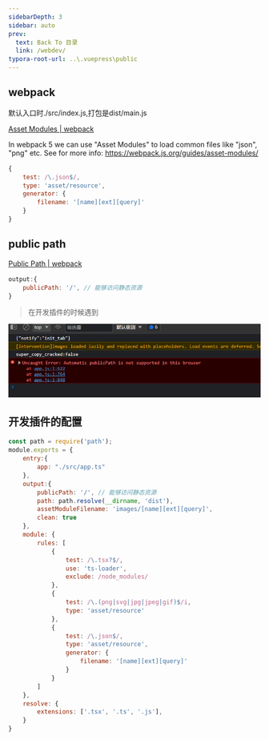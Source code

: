 ```yaml
---
sidebarDepth: 3
sidebar: auto
prev:
  text: Back To 目录
  link: /webdev/
typora-root-url: ..\.vuepress\public
---
```




## webpack

默认入口时./src/index.js,打包是dist/main.js



[Asset Modules | webpack](https://webpack.js.org/guides/asset-modules/)

In webpack 5 we can use "Asset Modules" to load common files like "json", "png" etc. See for more info: https://webpack.js.org/guides/asset-modules/

```js
{
    test: /\.json$/,
    type: 'asset/resource',
    generator: {
        filename: '[name][ext][query]'
    }
}
```



## public path

[Public Path | webpack](https://webpack.js.org/guides/public-path/#root)

```js
output:{
    publicPath: '/', // 能够访问静态资源
}
```

> 在开发插件的时候遇到

![image-20220925200114394](/images/webdev/image-20220925200114394.png)



## 开发插件的配置

```js
const path = require('path');
module.exports = {
    entry:{
        app: "./src/app.ts"
    },
    output:{
        publicPath: '/', // 能够访问静态资源
        path: path.resolve(__dirname, 'dist'),
        assetModuleFilename: 'images/[name][ext][query]',
        clean: true
    },
    module: {
        rules: [
            {
                test: /\.tsx?$/,
                use: 'ts-loader',
                exclude: /node_modules/
            },
            {
                test: /\.(png|svg|jpg|jpeg|gif)$/i,
                type: 'asset/resource'
            },
            {
                test: /\.json$/,
                type: 'asset/resource',
                generator: {
                    filename: '[name][ext][query]'
                }
            }
        ]
    },
    resolve: {
        extensions: ['.tsx', '.ts', '.js'],
    }
}
```

